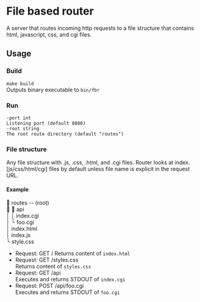 # File based router

A server that routes incoming http requests to a file structure that contains html, javascript, css, and cgi files.

## Usage

### Build

`make build` \
Outputs binary executable to `bin/fbr`

### Run

```./fbr
-port int
Listening port (default 8080)
-root string
The root route directory (default "routes")
```

### File structure

Any file structure with .js, .css, .html, and .cgi files.
Router looks at index.[js/css/html/cgi] files by default unless file name is explicit in the request URL.

#### Example

 routes -- (root)\
   api\
 │ │ index.cgi \
 │ └ foo.cgi \
 │ index.html\
 │ index.js\
 └ style.css

- Request: GET /
  Returns content of `index.html`
- Request: GET /styles.css \
  Returns content of `styles.css`
- Request: GET /api \
  Executes and returns STDOUT of `index.cgi`
- Request: POST /api/foo.cgi \
  Executes and returns STDOUT of `foo.cgi`
